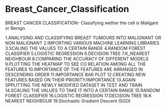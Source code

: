 # Breast_Cancer_Classification
BREAST CANCER CLASSIFICATION- Classifying wether the cell is Maligant or Benign.

 1.ANALYSING AND CLASSIFYING BREAST TUMOURS INTO MALIGNANT OR NON MALIGNANT
 2.IMPORTING VARIOUS MACHINE LEARNING LIBRARIES
 3.SCALING THE VALUES TO A CERTAIN RANGE
 4.RANDOM FOREST CLASSIFIER
 5.LOGISTIC REGRESSION
 6.DECISION TREE
 7.K_NEAREST NEIGHBOUR
 8.COMPARING THE ACCURACY OF DIFFERENT MODELS
 9.PLOTTING THE HEATMAP TO SEE CO RELATION AMONG ALL THE FEATURES
 10.IMPORTANCE OF THE FEATURES ARE ARRANGED IN DESCENDING ORDER
 11.IMPORTANCE BAR PLOT
 12.CREATING NEW FEATURES BASED ON THEIR PRIORITY/IMPORTANCE
 13.AGAIN SPPLITTING THE NEWLY MODIFIED DATASET IN TEST AND TRAIN
 14.SCALING THE VALUES TO TAKE IT INTO A CERTAIN RANGE
 15.RANDOM FOREST CLASSIFIER
 16.LOGISTIC REGRESSION
 17.DECISION TREE
 18.K NEAREST NEIGHBOUR
 19.Stochastic Gradient Descent (SGD)
